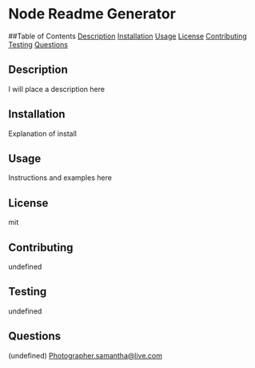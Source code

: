 # Node Readme Generator
##Table of Contents 
[Description](#description)
[Installation](#installation)
[Usage](#usage)
[License](#license)
[Contributing](#contributing)
[Testing](#testing)
[Questions](#questions)
## Description 
I will place a description here 
## Installation 
Explanation of install
## Usage
Instructions and examples here
## License
mit
## Contributing
undefined
## Testing
undefined
## Questions 
(undefined)
Photographer.samantha@live.com